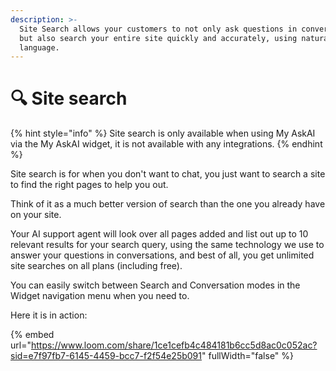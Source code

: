 ```yaml
---
description: >-
  Site Search allows your customers to not only ask questions in conversation,
  but also search your entire site quickly and accurately, using natural
  language.
---
```


# 🔍 Site search

{% hint style="info" %}
Site search is only available when using My AskAI via the My AskAI widget, it is not available with any integrations.
{% endhint %}

Site search is for when you don't want to chat, you just want to search a site to find the right pages to help you out.

Think of it as a much better version of search than the one you already have on your site.&#x20;

Your AI support agent will look over all pages added and list out up to 10 relevant results for your search query, using the same technology we use to answer your questions in conversations, and best of all, you get unlimited site searches on all plans (including free).

You can easily switch between Search and Conversation modes in the Widget navigation menu when you need to.

Here it is in action:

{% embed url="https://www.loom.com/share/1ce1cefb4c484181b6cc5d8ac0c052ac?sid=e7f97fb7-6145-4459-bcc7-f2f54e25b091" fullWidth="false" %}
